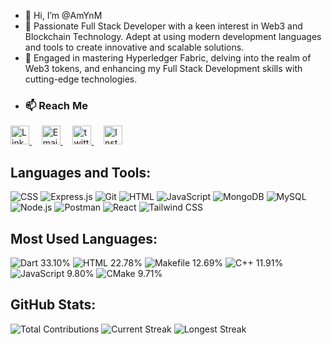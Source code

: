 - 👋 Hi, I’m @AmYnM
- 👀 Passionate Full Stack Developer with a keen interest in Web3 and Blockchain Technology. Adept at using modern development languages and tools to create innovative and scalable solutions.
- 🌱 Engaged in mastering Hyperledger Fabric, delving into the realm of Web3 tokens, and enhancing my Full Stack Development skills with cutting-edge technologies.
- <h3>📫 Reach Me </h3>
<div display="flex" gap="50px">
    <a href="https://www.linkedin.com/in/ameenul-m-1216b112b">
     <img src="https://accutrainee.com/wp-content/uploads/2017/03/images-linkedin-logo-png-14.png" alt="LinkedIn" width="30">
    </a> 
  &nbsp;&nbsp;&nbsp;
    <a href="mailto:your-ameen23ayub@gmail.com">
     <img src="http://freelogopng.com/images/all_img/1657906169gmail-logo-png.png" alt="Email" width="30"> 
    </a>
  &nbsp;&nbsp;&nbsp;
    <a href="https://x.com/mut072130">
     <img src="https://cdn.punchng.com/wp-content/uploads/2023/07/24084806/Twitter-new-logo.jpeg" alt="twitter" width="30">
    </a>
  &nbsp;&nbsp;&nbsp;
   <a href="https://www.instagram.com/_am_yn_">
    <img src="https://buatlogoonline.com/wp-content/uploads/2022/10/Logo-Instagram-PNG-1024x1024.png" alt="Instagram" width="30">
   </a>

## Languages and Tools:
![CSS](https://img.shields.io/badge/-CSS-1572B6?style=flat-square&logo=css3)
![Express.js](https://img.shields.io/badge/-Express-black?style=flat-square&logo=express)
![Git](https://img.shields.io/badge/-Git-F05032?style=flat-square&logo=git)
![HTML](https://img.shields.io/badge/-HTML-E34F26?style=flat-square&logo=html5)
![JavaScript](https://img.shields.io/badge/-JavaScript-F7DF1E?style=flat-square&logo=javascript)
![MongoDB](https://img.shields.io/badge/-MongoDB-47A248?style=flat-square&logo=mongodb)
![MySQL](https://img.shields.io/badge/-MySQL-4479A1?style=flat-square&logo=mysql)
![Node.js](https://img.shields.io/badge/-Node.js-339933?style=flat-square&logo=node-dot-js)
![Postman](https://img.shields.io/badge/-Postman-FF6C37?style=flat-square&logo=postman)
![React](https://img.shields.io/badge/-React-61DAFB?style=flat-square&logo=react)
![Tailwind CSS](https://img.shields.io/badge/-Tailwind%20CSS-38B2AC?style=flat-square&logo=tailwind-css)

## Most Used Languages:
![Dart](https://img.shields.io/badge/-Dart-0175C2?style=flat-square&logo=dart) 33.10% 
![HTML](https://img.shields.io/badge/-HTML-E34F26?style=flat-square&logo=html5) 22.78%
![Makefile](https://img.shields.io/badge/-Makefile-064F8C?style=flat-square&logo=makefile) 12.69%
![C++](https://img.shields.io/badge/-C++-00599C?style=flat-square&logo=cplusplus) 11.91%
![JavaScript](https://img.shields.io/badge/-JavaScript-F7DF1E?style=flat-square&logo=javascript) 9.80%
![CMake](https://img.shields.io/badge/-CMake-064F8C?style=flat-square&logo=cmake) 9.71%

## GitHub Stats:
![Total Contributions](https://img.shields.io/badge/Total%20Contributions-180-green)
![Current Streak](https://img.shields.io/badge/Current%20Streak-0-orange)
![Longest Streak](https://img.shields.io/badge/Longest%20Streak-7-yellow)


<!---
AmYnM/AmYnM is a ✨ special ✨ repository because its `README.md` (this file) appears on your GitHub profile.
You can click the Preview link to take a look at your changes.
--->
